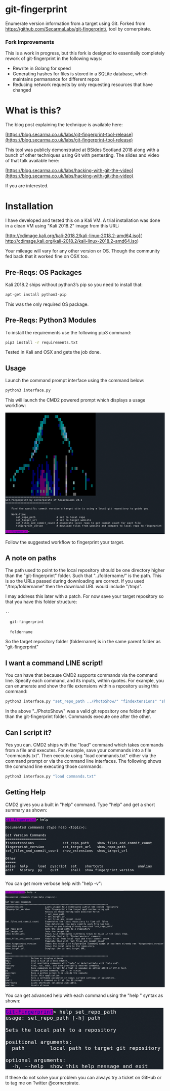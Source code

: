 # git-fingerprint

Enumerate version information from a target using Git. Forked from https://github.com/SecarmaLabs/git-fingerprint/, tool by cornerpirate.

### Fork Improvements

This is a work in progress, but this fork is designed to essentially completely rework of git-fingerprint in the following ways:
* Rewrite in Golang for speed
* Generating hashes for files is stored in a SQLite database, which maintains permanance for different repos
* Reducing network requests by only requesting resources that have changed

# What is this?

The blog post explaining the technique is available here:

[https://blog.secarma.co.uk/labs/git-fingerprint-tool-release](https://blog.secarma.co.uk/labs/git-fingerprint-tool-release)

This tool was publicly demonstrated at BSides Scotland 2018 along with a bunch of other techniques using Git with pentesting. The slides and video of that talk available here:

[https://blog.secarma.co.uk/labs/hacking-with-git-the-video](https://blog.secarma.co.uk/labs/hacking-with-git-the-video)

If you are interested.

# Installation

I have developed and tested this on a Kali VM. A trial installation was done in a clean VM using "Kali 2018.2" image from this URL:

[http://cdimage.kali.org/kali-2018.2/kali-linux-2018.2-amd64.iso](
http://cdimage.kali.org/kali-2018.2/kali-linux-2018.2-amd64.iso)

Your mileage will vary for any other version or OS. Though the community fed back that it worked fine on OSX too.

## Pre-Reqs: OS Packages

Kali 2018.2 ships without python3’s pip so you need to install that:

```bash
apt-get install python3-pip
```
This was the only required OS package.

## Pre-Reqs: Python3 Modules

To install the requirements use the following pip3 command:

```bash
pip3 install -r requirements.txt
```
Tested in Kali and OSX and gets the job done.

## Usage

Launch the command prompt interface using the command below:

```bash
python3 interface.py
```

This will launch the CMD2 powered prompt which displays a usage workflow:

![Alt text](img/CommandPromptWithWorkflow.png?raw=true "Command Prompt with Workflow")

Follow the suggested workflow to fingerprint your target. 

## A note on paths

The path used to point to the local repository should be one directory higher than the "git-fingerprint" folder. Such that "../foldername/" is the path. This is so the URLs passed during downloading are correct. If you used "/tmp/foldername" then the download URL would include "/tmp/". 

I may address this later with a patch. For now save your target repository so that you have this folder structure:

```
..

  git-fingerprint
  
  foldername
```

So the target repository folder (foldername) is in the same parent folder as "git-fingerprint"

## I want a command LINE script!

You can have that because CMD2 supports commands via the command line. Specify each command, and its inputs, within quotes. 
For example, you can enumerate and show the file extensions within a repository using this command:

```bash
python3 interface.py "set_repo_path ../PhotoShow/" "findextensions" "show_extensions" "quit"
```

In the above "../PhotoShow/" was a valid git repository one folder higher than the git-fingerprint folder.
Commands execute one after the other. 

## Can I script it?

Yes you can. CMD2 ships with the "load" command which takes commands from a file and executes. 
For example, save your commands into a file "commands.txt". Then execute using "load commands.txt" either via the command prompt
or via the command line interfaces. The following shows the command line executing those commands:

```bash
python3 interface.py "load commands.txt"
```

## Getting Help

CMD2 gives you a built in "help" command. Type "help" and get a short summary as shown:

![Alt text](img/HelpCommand.png?raw=true "help command")

You can get more verbose help with "help -v":

![Alt text](img/HelpCommandVerbose.png?raw=true "help -v command")

You can get advanced help with each command using the "help <command>" syntax as shown:

![Alt text](img/SpecifigHelpCommand.png?raw=true "help for specific command")

If these do not solve your problem you can always try a ticket on GitHub or to tag me on Twitter @cornerpirate.


